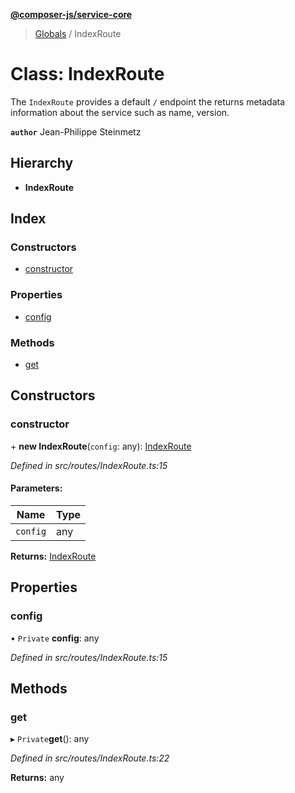 **[@composer-js/service-core](../README.md)**

> [Globals](../globals.md) / IndexRoute

# Class: IndexRoute

The `IndexRoute` provides a default `/` endpoint the returns metadata information about the service such as
name, version.

**`author`** Jean-Philippe Steinmetz

## Hierarchy

* **IndexRoute**

## Index

### Constructors

* [constructor](indexroute.md#constructor)

### Properties

* [config](indexroute.md#config)

### Methods

* [get](indexroute.md#get)

## Constructors

### constructor

\+ **new IndexRoute**(`config`: any): [IndexRoute](indexroute.md)

*Defined in src/routes/IndexRoute.ts:15*

#### Parameters:

Name | Type |
------ | ------ |
`config` | any |

**Returns:** [IndexRoute](indexroute.md)

## Properties

### config

• `Private` **config**: any

*Defined in src/routes/IndexRoute.ts:15*

## Methods

### get

▸ `Private`**get**(): any

*Defined in src/routes/IndexRoute.ts:22*

**Returns:** any
